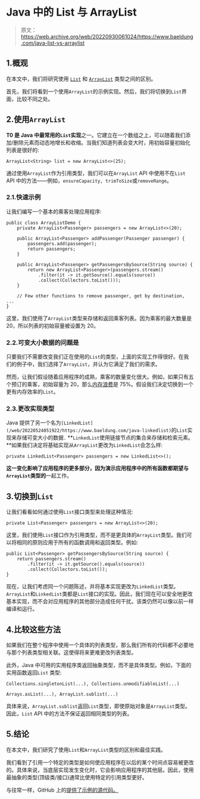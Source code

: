 # Java 中的 List 与 ArrayList

> 原文：<https://web.archive.org/web/20220930061024/https://www.baeldung.com/java-list-vs-arraylist>

## 1.概观

在本文中，我们将研究使用 [`List`](/web/20220524051922/https://www.baeldung.com/tag/java-list) 和 [`ArrayList`](/web/20220524051922/https://www.baeldung.com/java-arraylist) 类型之间的区别。

首先，我们将看到一个使用`ArrayList`的示例实现。然后，我们将切换到`List`界面，比较不同之处。

## 2.使用`ArrayList`

**T0 是 Java 中最常用的`List`实现**之一。它建立在一个数组之上，可以随着我们添加/删除元素而动态地增长和收缩。当我们知道列表会变大时，用初始容量初始化列表是很好的:

```
ArrayList<String> list = new ArrayList<>(25);
```

通过使用`ArrayList`作为引用类型，我们可以在`ArrayList` API 中使用不在`List` API 中的方法——例如，`ensureCapacity, trimToSize`或`removeRange`。

### 2.1.快速示例

让我们编写一个基本的乘客处理应用程序:

```
public class ArrayListDemo {
    private ArrayList<Passenger> passengers = new ArrayList<>(20);

    public ArrayList<Passenger> addPassenger(Passenger passenger) {
        passengers.add(passenger);
        return passengers;
    }

    public ArrayList<Passenger> getPassengersBySource(String source) {
        return new ArrayList<Passenger>(passengers.stream()
            .filter(it -> it.getSource().equals(source))
            .collect(Collectors.toList()));
    }

    // Few other functions to remove passenger, get by destination, ... 
}
```

这里，我们使用了`ArrayList`类型来存储和返回乘客列表。因为乘客的最大数量是 20，所以列表的初始容量被设置为 20。

### 2.2.可变大小数据的问题是

只要我们不需要改变我们正在使用的`List`的类型，上面的实现工作得很好。在我们的例子中，我们选择了`ArrayList`，并认为它满足了我们的需求。

然而，让我们假设随着应用程序的成熟，乘客的数量变化很大。例如，如果只有五个预订的乘客，初始容量为 20，那么[内存浪费](/web/20220524051922/https://www.baeldung.com/java-list-capacity-array-size#2-building-small-multiple-arraylists)是 75%。假设我们决定切换到一个更有内存效率的`List`。

### 2.3.更改实现类型

Java 提供了另一个名为`[LinkedList](/web/20220524051922/https://www.baeldung.com/java-linkedlist)`的`List`实现来存储可变大小的数据`.` **`LinkedList`使用链接节点的集合来存储和检索元素。**如果我们决定将基础实现从`ArrayList`更改为`LinkedList`会怎么样:

```
private LinkedList<Passenger> passengers = new LinkedList<>();
```

**这一变化影响了应用程序的更多部分，因为演示应用程序中的所有函数都期望与`ArrayList`类型的**一起工作。

## 3.切换到`List`

让我们看看如何通过使用`List`接口类型来处理这种情况:

```
private List<Passenger> passengers = new ArrayList<>(20);
```

这里，我们使用`List`接口作为引用类型，而不是更具体的`ArrayList`类型。我们可以将相同的原则应用于所有的函数调用和返回类型。例如:

```
public List<Passenger> getPassengersBySource(String source) {
    return passengers.stream()
        .filter(it -> it.getSource().equals(source))
        .collect(Collectors.toList());
}
```

现在，让我们考虑同一个问题陈述，并将基本实现更改为`LinkedList`类型。`ArrayList`和`LinkedList`类都是`List`接口的实现。因此，我们现在可以安全地更改基本实现，而不会对应用程序的其他部分造成任何干扰。该类仍然可以像以前一样编译和运行。

## 4.比较这些方法

如果我们在整个程序中使用一个具体的列表类型，那么我们所有的代码都不必要地与那个列表类型相关联。这使得将来更难更改列表类型。

此外，Java 中可用的实用程序类返回抽象类型，而不是具体类型。例如，下面的实用函数返回`List` 类型:

```
Collections.singletonList(...), Collections.unmodifiableList(...)
```

```
Arrays.asList(...), ArrayList.sublist(...)
```

具体来说，`ArrayList.sublist`返回`List`类型，即使原始对象是`ArrayList`类型。因此，`List` API 中的方法不保证返回相同类型的列表。

## 5.结论

在本文中，我们研究了使用`List`和`ArrayList`类型的区别和最佳实践。

我们看到了引用一个特定的类型是如何使应用程序在以后的某个时间点容易被更改的。具体来说，当底层实现发生变化时，它会影响应用程序的其他层。因此，使用最抽象的类型(顶级类/接口)通常比使用特定的引用类型更好。

与往常一样，GitHub 上的[提供了示例的源代码。](https://web.archive.org/web/20220524051922/https://github.com/eugenp/tutorials/tree/master/core-java-modules/core-java-collections-list-3)